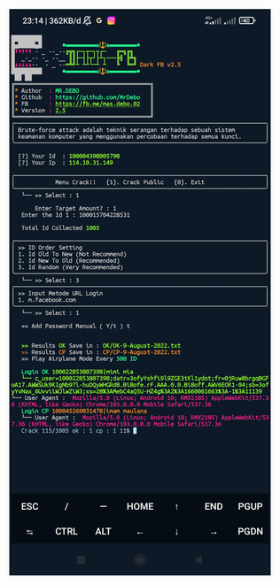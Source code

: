 <img src="https://github.com/MrDebo/Dark-FbV2.5/blob/main/Screenshot_2022-08-09-23-14-56-035_com.termux.jpg" />
